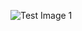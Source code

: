 ![Test Image 1](https://github.com/rh4y/rh4y/blob/main/19800920_104968613488439_7507352437012575096_o.jpg)
